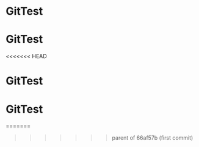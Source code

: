 # GitTest
# GitTest
<<<<<<< HEAD
# GitTest
# GitTest
=======
>>>>>>> parent of 66af57b (first commit)
